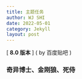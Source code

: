 ```yaml
---
title: 主题任务
author: WJ SHI
date: 2022-05-01
category: Jekyll
layout: post
---
```






[ **8.0 版本** ]    ( by 百度贴吧 )

### 奇异博士、金刚狼、死侍

<img src="https://www.nextstepone.ltd/mff/images/zhuti1.jpg" alt="" referrerpolicy="no-referrer">

